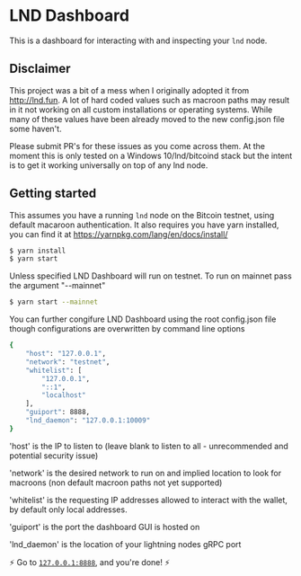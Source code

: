 ﻿# LND Dashboard

This is a dashboard for interacting with and inspecting your `lnd` node.

## Disclaimer

This project was a bit of a mess when I originally adopted it from http://lnd.fun. A lot of hard coded values such as macroon paths may result in it not working on all custom installations or operating systems. While many of these values have been already moved to the new config.json file some haven't.

Please submit PR's for these issues as you come across them. At the moment this is only tested on a Windows 10/lnd/bitcoind stack but the intent is to get it working universally on top of any lnd node.

## Getting started

This assumes you have a running `lnd` node on the Bitcoin testnet, using default macaroon authentication. It also requires you have yarn installed, you can find it at https://yarnpkg.com/lang/en/docs/install/

```bash
$ yarn install
$ yarn start
```

Unless specified LND Dashboard will run on testnet. To run on mainnet pass the argument "--mainnet"
```bash
$ yarn start --mainnet
```

You can further congifure LND Dashboard using the root config.json file though configurations are overwritten by command line options

```bash
{
	"host": "127.0.0.1",
	"network": "testnet",
	"whitelist": [
		"127.0.0.1",
		"::1",
		"localhost"
	],
	"guiport": 8888,
	"lnd_daemon": "127.0.0.1:10009"
}
```

'host' is the IP to listen to (leave blank to listen to all - unrecommended and potential security issue)

'network' is the desired network to run on and implied location to look for macroons (non default macroon paths not yet supported)

'whitelist' is the requesting IP addresses allowed to interact with the wallet, by default only local addresses.

'guiport' is the port the dashboard GUI is hosted on

'lnd_daemon' is the location of your lightning nodes gRPC port


:zap: Go to [`127.0.0.1:8888`](http://127.0.0.1:8888), and you're done! :zap: